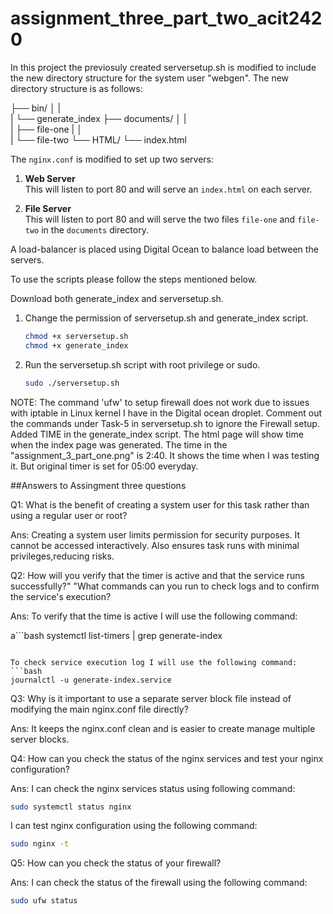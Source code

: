 # assignment_three_part_two_acit2420

In this project the previosuly created serversetup.sh is modified to include the new directory structure for the system user "webgen". The new directory structure is as follows:

 ├── bin/
 │   |  
 |   └── generate_index
 ├── documents/
 │     |  
 |     ├── file-one
 |     │   
 |     └── file-two
 └── HTML/
       └── index.html


The `nginx.conf` is modified to set up two servers:

1. **Web Server**  
    This will listen to port 80 and will serve an `index.html` on each server.

2. **File Server**  
    This will listen to port 80 and will serve the two files `file-one` and `file-two` in the `documents` directory.


A load-balancer is placed using Digital Ocean to balance load between the servers.


To use the scripts please follow the steps mentioned below.

Download both generate_index and serversetup.sh.

1. Change the permission of serversetup.sh and generate_index script.
    ```bash
    chmod +x serversetup.sh
    chmod +x generate_index
    ```

2. Run the serversetup.sh script with root privilege or sudo.
    ```bash
    sudo ./serversetup.sh
    ```




NOTE: The command 'ufw' to setup firewall does not work due to issues with iptable in Linux kernel I have in the Digital ocean droplet. Comment out the commands under Task-5 in serversetup.sh to ignore the Firewall setup. Added TIME in the generate_index script. The html page will show time when the index page was generated. The time in the "assignment_3_part_one.png" is 2:40. It shows the time when I was testing it. But original timer is set for 05:00 everyday.

##Answers to Assingment three questions

Q1: What is the benefit of creating a system user for this task rather than using a regular user or root?

Ans: Creating a system user limits permission for security purposes. It cannot be accessed interactively. Also ensures task runs with minimal privileges,reducing risks.


Q2:  How will you verify that the timer is active and that the service runs successfully?" "What commands can you run to check logs and to confirm the service's execution?

Ans: To verify that the time is active I will use the following command:

a```bash
systemctl list-timers | grep generate-index
```

To check service execution log I will use the following command:
```bash
journalctl -u generate-index.service
```

Q3: Why is it important to use a separate server block file instead of modifying the main nginx.conf file directly?

Ans: It keeps the nginx.conf clean and is easier to create manage multiple server blocks.

Q4: How can you check the status of the nginx services and test your nginx configuration?

Ans: I can check the nginx services status using following command:
```bash
sudo systemctl status nginx
```
I can test nginx configuration using the following command:
```bash
sudo nginx -t
```

Q5:  How can you check the status of your firewall?

Ans: I can check the status of the firewall using the following command:
```bash
sudo ufw status
```
